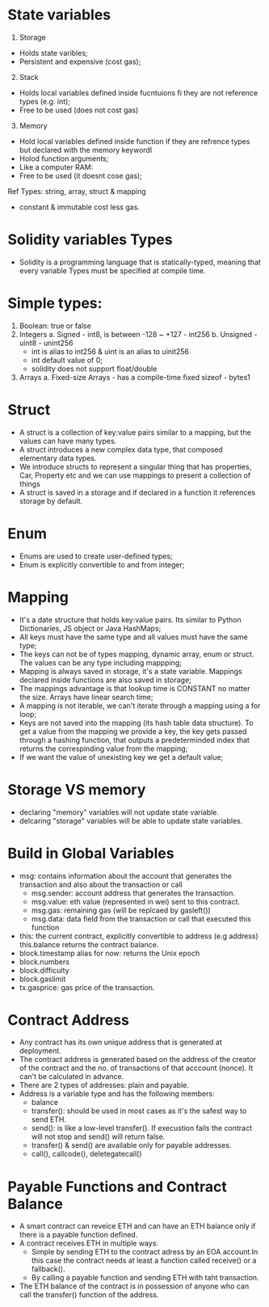 # State variables

1. Storage

- Holds state varibles;
- Persistent and expensive (cost gas);

2. Stack

- Holds local variables defined inside fucntuions fi they are not reference types (e.g. int);
- Free to be used (does not cost gas)

3. Memory

- Hold local variables defined inside function if they are refrence types
  but declared with the memory keywordl
- Holod function arguments;
- Like a computer RAM:
- Free to be used (it doesnt cose gas);

Ref Types: string, array, struct & mapping

- constant & immutable cost less gas.

# Solidity variables Types

- Solidity is a programming language that is statically-typed, meaning that every variable Types
  must be specified at compile time.

# Simple types:

1. Boolean: true or false
2. Integers
   a. Signed - int8, is between -128 ~ +127 - int256
   b. Unsigned - uint8 - unint256
   - int is alias to int256 & uint is an alias to uinit256
   - int default value of 0;
   - solidity does not support float/double
3. Arrays
   a. Fixed-size Arrays - has a compile-time fixed sizeof - bytes1

# Struct

- A struct is a collection of key:value pairs similar to a mapping, but the values can have many types.
- A struct introduces a new complex data type, that composed elementary data types.
- We introduce structs to represent a singular thing that has properties, Car, Property etc and we can use
  mappings to present a collection of things
- A struct is saved in a storage and if declared in a function it references storage by default.

# Enum

- Enums are used to create user-defined types;
- Enum is explicitly convertible to and from integer;

# Mapping

- It's a date structure that holds key:value pairs. Its similar to Python Dictionaries, JS object or Java HashMaps;
- All keys must have the same type and all values must have the same type;
- The keys can not be of types mapping, dynamic array, enum or struct. The values
  can be any type including mappping;
- Mapping is always saved in storage, it's a state variable. Mappings declared inside functions are also saved in storage;
- The mappings advantage is that lookup time is CONSTANT no matter the size. Arrays have linear search time;
- A mapping is not iterable, we can't iterate through a mapping using a for loop;
- Keys are not saved into the mapping (its hash table data structure). To get a value from the mapping
  we provide a key, the key gets passed through a hashing function, that outputs a predeterminded index
  that returns the correspinding value from the mapping;
- If we want the value of unexisting key we get a default value;

# Storage VS memory

- declaring "memory" variables will not update state variable.
- delcaring "storage" variables will be able to update state variables.

# Build in Global Variables

- msg: contains information about the account that generates the transaction and
  also about the transaction or call
  - msg.sender: account address that generates the transaction.
  - msg.value: eth value (represented in wei) sent to this contract.
  - msg.gas: remaining gas (will be replcaed by gasleft())
  - msg.data: data field from the transaction or call that executed this function
- this: the current contract, explicitly convertible to address (e.g address)
  this.balance returns the contract balance.
- block.timestamp alias for now: returns the Unix epoch
- block.numbers
- block.difficulty
- block.gaslimit
- tx.gasprice: gas price of the transaction.

# Contract Address

- Any contract has its own unique address that is generated at deployment.
- The contract address is generated based on the address of the creator of the contract and the no. of transactions of that acccount (nonce). It can't be calculated in advance.
- There are 2 types of addresses: plain and payable.
- Address is a variable type and has the following members:
  - balance
  - transfer(): should be used in most cases as it's the safest way to send ETH.
  - send(): is like a low-level transfer(). If execustion fails the contract will not stop and send() will return false.
  - transfer() & send() are available only for payable addresses.
  - call(), callcode(), deletegatecall()

# Payable Functions and Contract Balance

- A smart contract can reveice ETH and can have an ETH balance only if there is a payable function defined.
- A contract receives ETH in multiple ways:
  - Simple by sending ETH to the contract adress by an EOA account.In this case the contract needs at least a function called receive() or a fallback().
  - By calling a payable function and sending ETH with taht transaction.
- The ETH balance of the contract is in possession of anyone who can call the transfer() function of the address.
